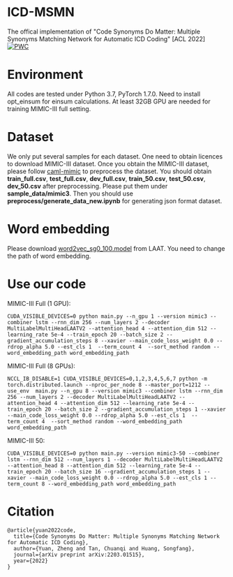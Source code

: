 # ICD-MSMN
The offical implementation of "Code Synonyms Do Matter: Multiple Synonyms Matching Network for Automatic ICD Coding" [ACL 2022]
[![PWC](https://img.shields.io/endpoint.svg?url=https://paperswithcode.com/badge/code-synonyms-do-matter-multiple-synonyms-1/medical-code-prediction-on-mimic-iii)](https://paperswithcode.com/sota/medical-code-prediction-on-mimic-iii?p=code-synonyms-do-matter-multiple-synonyms-1)

# Environment
All codes are tested under Python 3.7, PyTorch 1.7.0.
Need to install opt_einsum for einsum calculations.
At least 32GB GPU are needed for training MIMIC-III full setting.

# Dataset
We only put several samples for each dataset.
One need to obtain licences to download MIMIC-III dataset.
Once you obtain the MIMIC-III dataset, please follow [caml-mimic](https://github.com/jamesmullenbach/caml-mimic) to preprocess the dataset.
You should obtain **train_full.csv**, **test_full.csv**, **dev_full.csv**, **train_50.csv**, **test_50.csv**, **dev_50.csv** after preprocessing.
Please put them under **sample_data/mimic3**.
Then you should use **preprocess/generate_data_new.ipynb** for generating json format dataset.

# Word embedding
Please download [word2vec_sg0_100.model](https://github.com/aehrc/LAAT/blob/master/data/embeddings/word2vec_sg0_100.model) from LAAT.
You need to change the path of word embedding.

# Use our code
MIMIC-III Full (1 GPU):
```
CUDA_VISIBLE_DEVICES=0 python main.py --n_gpu 1 --version mimic3 --combiner lstm --rnn_dim 256 --num_layers 2 --decoder MultiLabelMultiHeadLAATV2 --attention_head 4 --attention_dim 512 --learning_rate 5e-4 --train_epoch 20 --batch_size 2 --gradient_accumulation_steps 8 --xavier --main_code_loss_weight 0.0 --rdrop_alpha 5.0 --est_cls 1  --term_count 4  --sort_method random --word_embedding_path word_embedding_path
```

MIMIC-III Full (8 GPUs):
```
NCCL_IB_DISABLE=1 CUDA_VISIBLE_DEVICES=0,1,2,3,4,5,6,7 python -m torch.distributed.launch --nproc_per_node 8 --master_port=1212 --use_env  main.py --n_gpu 8 --version mimic3 --combiner lstm --rnn_dim 256 --num_layers 2 --decoder MultiLabelMultiHeadLAATV2 --attention_head 4 --attention_dim 512 --learning_rate 5e-4 --train_epoch 20 --batch_size 2 --gradient_accumulation_steps 1 --xavier --main_code_loss_weight 0.0 --rdrop_alpha 5.0 --est_cls 1  --term_count 4  --sort_method random --word_embedding_path word_embedding_path
```

MIMIC-III 50:
```
CUDA_VISIBLE_DEVICES=0 python main.py --version mimic3-50 --combiner lstm --rnn_dim 512 --num_layers 1 --decoder MultiLabelMultiHeadLAATV2 --attention_head 8 --attention_dim 512 --learning_rate 5e-4 --train_epoch 20 --batch_size 16 --gradient_accumulation_steps 1 --xavier --main_code_loss_weight 0.0 --rdrop_alpha 5.0 --est_cls 1 --term_count 8 --word_embedding_path word_embedding_path
```

# Citation
```
@article{yuan2022code,
  title={Code Synonyms Do Matter: Multiple Synonyms Matching Network for Automatic ICD Coding},
  author={Yuan, Zheng and Tan, Chuanqi and Huang, Songfang},
  journal={arXiv preprint arXiv:2203.01515},
  year={2022}
}
```